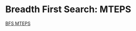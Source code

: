 # Breadth First Search: MTEPS

[BFS MTEPS](https://raw.githubusercontent.com/gunrock/io/master/plots/gunrock_primitives_dobfs_mteps_table.html ':include :type=markdown')
